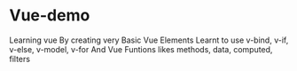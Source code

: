 # Vue-demo
Learning vue
By creating very Basic Vue Elements
Learnt to use v-bind, v-if, v-else, v-model, v-for
And Vue Funtions likes methods, data, computed, filters
